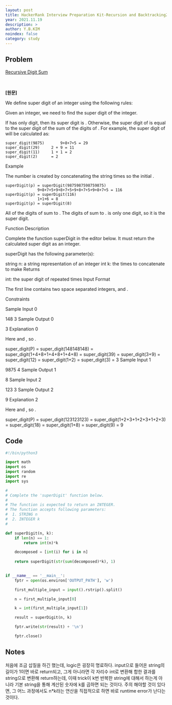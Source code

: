 ```yaml
---
layout: post
title: HackerRank Interview Preparation Kit-Recursion and Backtracking2 (Python3)
year: 2021.11.19
description: >
author: Y.B.KIM
noindex: false
category: study
---
```

**Problem**
---
[Recursive Digit Sum](https://www.hackerrank.com/challenges/recursive-digit-sum/problem?isFullScreen=true&h_l=interview&playlist_slugs%5B%5D=interview-preparation-kit&playlist_slugs%5B%5D=recursion-backtracking)

<br>

**[원문]**

We define super digit of an integer  using the following rules:

Given an integer, we need to find the super digit of the integer.

If  has only  digit, then its super digit is .
Otherwise, the super digit of  is equal to the super digit of the sum of the digits of .
For example, the super digit of  will be calculated as:

	super_digit(9875)   	9+8+7+5 = 29 
	super_digit(29) 	2 + 9 = 11
	super_digit(11)		1 + 1 = 2
	super_digit(2)		= 2  
Example


The number  is created by concatenating the string   times so the initial .

    superDigit(p) = superDigit(9875987598759875)
                  9+8+7+5+9+8+7+5+9+8+7+5+9+8+7+5 = 116
    superDigit(p) = superDigit(116)
                  1+1+6 = 8
    superDigit(p) = superDigit(8)
All of the digits of  sum to . The digits of  sum to .  is only one digit, so it is the super digit.

Function Description

Complete the function superDigit in the editor below. It must return the calculated super digit as an integer.

superDigit has the following parameter(s):

string n: a string representation of an integer
int k: the times to concatenate  to make 
Returns

int: the super digit of  repeated  times
Input Format

The first line contains two space separated integers,  and .

Constraints

Sample Input 0

148 3
Sample Output 0

3
Explanation 0

Here  and , so .

super_digit(P) = super_digit(148148148) 
               = super_digit(1+4+8+1+4+8+1+4+8)
               = super_digit(39)
               = super_digit(3+9)
               = super_digit(12)
               = super_digit(1+2)
               = super_digit(3)
               = 3
Sample Input 1

9875 4
Sample Output 1

8
Sample Input 2

123 3
Sample Output 2

9
Explanation 2

Here  and , so .

super_digit(P) = super_digit(123123123) 
               = super_digit(1+2+3+1+2+3+1+2+3)
               = super_digit(18)
               = super_digit(1+8)
               = super_digit(9)
               = 9

**Code**
---

``` python
#!/bin/python3

import math
import os
import random
import re
import sys

#
# Complete the 'superDigit' function below.
#
# The function is expected to return an INTEGER.
# The function accepts following parameters:
#  1. STRING n
#  2. INTEGER k
#

def superDigit(n, k):
    if len(n) == 1:
        return int(n)*k

    decomposed = [int(i) for i in n]
    
    return superDigit(str(sum(decomposed)*k), 1)
    

if __name__ == '__main__':
    fptr = open(os.environ['OUTPUT_PATH'], 'w')

    first_multiple_input = input().rstrip().split()

    n = first_multiple_input[0]

    k = int(first_multiple_input[1])

    result = superDigit(n, k)

    fptr.write(str(result) + '\n')

    fptr.close()

```

**Notes**
---

처음에 조금 삽질을 하긴 했는데, logic은 굉장히 명료하다. input으로 들어온 string의 길이가 1이면 바로 return되고, 그게 아니라면 각 자리수 int로 변환해 합한 결과를 string으로 변환해 return하는데, 이때 trick이 k번 반복한 string에 대해서 하는게 아니라 기본 string을 통해 계산된 숫자에 k를 곱하면 되는 것이다. 주의 해야할 것이 있다면, 그 어느 과정에서도 n*k라는 연산을 직접적으로 하면 바로 runtime error가 난다는 것이다. <br><br>


<script type="text/javascript" src="https://cdnjs.buymeacoffee.com/1.0.0/button.prod.min.js" data-name="bmc-button" data-slug="ybkim95" data-color="#FFDD00" data-emoji=""  data-font="Comic" data-text="Buy me a coffee" data-outline-color="#000000" data-font-color="#000000" data-coffee-color="#ffffff" ></script>

